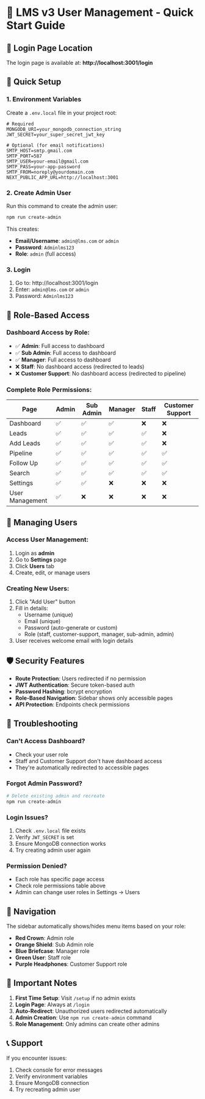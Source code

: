 # 🚀 LMS v3 User Management - Quick Start Guide

## 📍 Login Page Location

The login page is available at: **http://localhost:3001/login**

## 🔧 Quick Setup

### 1. Environment Variables
Create a `.env.local` file in your project root:

```env
# Required
MONGODB_URI=your_mongodb_connection_string
JWT_SECRET=your_super_secret_jwt_key

# Optional (for email notifications)
SMTP_HOST=smtp.gmail.com
SMTP_PORT=587
SMTP_USER=your-email@gmail.com
SMTP_PASS=your-app-password
SMTP_FROM=noreply@yourdomain.com
NEXT_PUBLIC_APP_URL=http://localhost:3001
```

### 2. Create Admin User
Run this command to create the admin user:

```bash
npm run create-admin
```

This creates:
- **Email/Username**: `admin@lms.com` or `admin`
- **Password**: `Adminlms123`
- **Role**: `admin` (full access)

### 3. Login
1. Go to: http://localhost:3001/login
2. Enter: `admin@lms.com` or `admin`
3. Password: `Adminlms123`

## 🔐 Role-Based Access

### Dashboard Access by Role:
- ✅ **Admin**: Full access to dashboard
- ✅ **Sub Admin**: Full access to dashboard  
- ✅ **Manager**: Full access to dashboard
- ❌ **Staff**: No dashboard access (redirected to leads)
- ❌ **Customer Support**: No dashboard access (redirected to pipeline)

### Complete Role Permissions:

| Page | Admin | Sub Admin | Manager | Staff | Customer Support |
|------|-------|-----------|---------|-------|------------------|
| Dashboard | ✅ | ✅ | ✅ | ❌ | ❌ |
| Leads | ✅ | ✅ | ✅ | ✅ | ❌ |
| Add Leads | ✅ | ✅ | ✅ | ✅ | ❌ |
| Pipeline | ✅ | ✅ | ✅ | ✅ | ✅ |
| Follow Up | ✅ | ✅ | ✅ | ✅ | ✅ |
| Search | ✅ | ✅ | ✅ | ✅ | ✅ |
| Settings | ✅ | ✅ | ❌ | ❌ | ❌ |
| User Management | ✅ | ❌ | ❌ | ❌ | ❌ |

## 👥 Managing Users

### Access User Management:
1. Login as **admin**
2. Go to **Settings** page
3. Click **Users** tab
4. Create, edit, or manage users

### Creating New Users:
1. Click "Add User" button
2. Fill in details:
   - Username (unique)
   - Email (unique) 
   - Password (auto-generate or custom)
   - Role (staff, customer-support, manager, sub-admin, admin)
3. User receives welcome email with login details

## 🛡️ Security Features

- **Route Protection**: Users redirected if no permission
- **JWT Authentication**: Secure token-based auth
- **Password Hashing**: bcrypt encryption
- **Role-Based Navigation**: Sidebar shows only accessible pages
- **API Protection**: Endpoints check permissions

## 🔧 Troubleshooting

### Can't Access Dashboard?
- Check your user role
- Staff and Customer Support don't have dashboard access
- They're automatically redirected to accessible pages

### Forgot Admin Password?
```bash
# Delete existing admin and recreate
npm run create-admin
```

### Login Issues?
1. Check `.env.local` file exists
2. Verify `JWT_SECRET` is set
3. Ensure MongoDB connection works
4. Try creating admin user again

### Permission Denied?
- Each role has specific page access
- Check role permissions table above
- Admin can change user roles in Settings → Users

## 📱 Navigation

The sidebar automatically shows/hides menu items based on your role:
- **Red Crown**: Admin role
- **Orange Shield**: Sub Admin role  
- **Blue Briefcase**: Manager role
- **Green User**: Staff role
- **Purple Headphones**: Customer Support role

## 🚨 Important Notes

1. **First Time Setup**: Visit `/setup` if no admin exists
2. **Login Page**: Always at `/login` 
3. **Auto-Redirect**: Unauthorized users redirected automatically
4. **Admin Creation**: Use `npm run create-admin` command
5. **Role Management**: Only admins can create other admins

## 📞 Support

If you encounter issues:
1. Check console for error messages
2. Verify environment variables
3. Ensure MongoDB connection
4. Try recreating admin user 